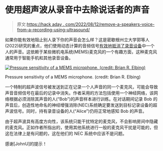 # 使用超声波从录音中去除说话者的声音

> 原文:[https://hack aday . com/2022/08/12/remove-a-speakers-voice-from-a-recording-using-ultrasound/](https://hackaday.com/2022/08/12/remove-a-speakers-voice-from-a-recording-using-ultrasound/)

如果你能有效地阻止别人录下你的声音会怎么样？这是密歇根州立大学郭等人(2022)研究的重点，他们使用动态计算的音频信号[有效地抵消了录音设备](https://arxiv.org/abs/2207.05848v1)中一个人的声音。这依赖于某些微机电系统(MEMS)麦克风的一个有趣方面，这种麦克风通常用于智能手机和其他录音设备。

[![Pressure sensitivity of a MEMS microphone. (credit: Brian R. Elbing)](../Images/b4c3d34bbff6d135c538261cb4fe5eb1.png)](https://hackaday.com/wp-content/uploads/2022/08/Pressure-sensitivity-of-MEMS-microphone-SiSonic-Ultrasonic-Prototype-Sound-sources.png)

Pressure sensitivity of a MEMS microphone. (credit: Brian R. Elbing)

一个特制的超声波信号被发送到正在记录一个人声音的同一个麦克风，可能会导致声音音频信号在最后的记录中消失。作者采用的方法包括使用一个神经网络，该网络根据必须消除其声音的人(“Bob”)的声音样本进行训练。在对话期间记录 Bob 的声音后，创造性地命名的神经增强消除(NEC)系统确定要发送到目标记录设备的超声波信号。同时，持有录音设备的人(“Alice”)仍将正常地感知 Bob 的声音。

由于超声波具有高度方向性，该系统只能干扰特定的麦克风，不会影响房间中隐藏的麦克风。正如作者所指出的，使用其他系统进行一般的麦克风干扰是可能的，但这在法律上是有问题的，这在他们的 NEC 系统中应该不是问题。

感谢[JohnU]的提示！